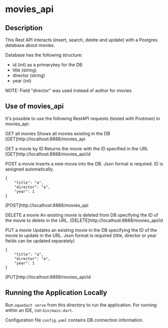 # movies_api

## Description
This Rest API interacts (insert, search, delete and update) with a Postgres database about movies.

Database has the following structure:
- id (int) as a primarykey for the DB
- title (string)
- director (string)
- year (int)

NOTE: Field "director" was used instead of author for movies

## Use of movies_api
It's possible to use the following RestAPI requests (tested with Postman) in movies_api:

GET all movies
Shows all movies existing in the DB
[GET]http://localhost:8888/movies_api

GET a movie by ID
Returns the movie with the ID specified in the URL
[GET]http://localhost:8888/movies_api/id

POST a movie
Inserts a new movie into the DB. Json format is required. ID is assigned automatically.

    {
        "title": "a",
        "director": "a",
        "year": 1
    }

[POST]http://localhost:8888/movies_api

DELETE a movie
An existing movie is deleted from DB specifying the ID of the movie to delete in the URL.
[DELETE]http://localhost:8888/movies_api/id

PUT a movie
Updates an existing  movie in the DB specifying the ID of the movie to update in the URL. Json format is required (title, director or year fields can be updated separately)

    {
        "title": "a",
        "director": "a",
        "year": 1
    }

[PUT]http://localhost:8888/movies_api/id

## Running the Application Locally

Run `aqueduct serve` from this directory to run the application. For running within an IDE, run `bin/main.dart`. 

Configuration file `config.yaml` contains DB connection information.


